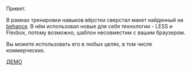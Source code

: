 Привет.

В рамках тренировки навыков вёрстки сверстал макет найденный на [behance](https://www.behance.net/gallery/27821265/YukCus-Free-Booking-Site-Template). В нём использовал новые для себя технологии - LESS и Flexbox, потому возможно, шаблон несовместим с вашим браузером.

Вы можете использовать его в любых целях, в том числе коммерческих.

[ДЕМО](http://rukomoynikov.github.io/yukcus/)
